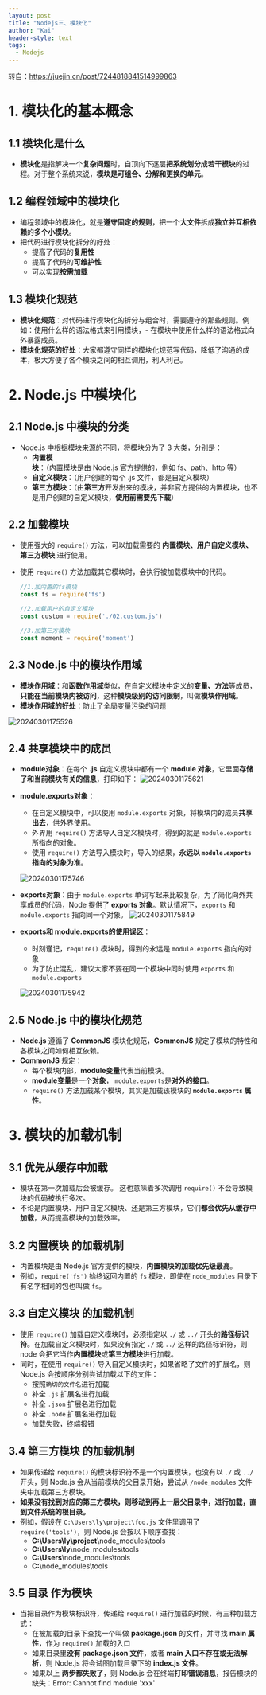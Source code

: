 ```yaml
---
layout: post
title: "Nodejs三、模块化"
author: "Kai"
header-style: text
tags:
  - Nodejs
---
```


转自：https://juejin.cn/post/7244818841514999863

# 1. 模块化的基本概念
## 1.1 模块化是什么
- **模块化**是指解决一个**复杂问题**时，自顶向下逐层**把系统划分成若干模块**的过程。对于整个系统来说，**模块是可组合、分解和更换的单元**。

## 1.2 编程领域中的模块化
- 编程领域中的模块化，就是**遵守固定的规则**，把一个**大文件**拆成**独立并互相依赖**的**多个小模块**。
- 把代码进行模块化拆分的好处：
  - 提高了代码的**复用性**
  - 提高了代码的**可维护性**
  - 可以实现**按需加载**

## 1.3 模块化规范
- **模块化规范**：对代码进行模块化的拆分与组合时，需要遵守的那些规则。例如：使用什么样的语法格式来引用模块，- 在模块中使用什么样的语法格式向外暴露成员。
- **模块化规范的好处**：大家都遵守同样的模块化规范写代码，降低了沟通的成本，极大方便了各个模块之间的相互调用，利人利己。

# 2. Node.js 中模块化
## 2.1 Node.js 中模块的分类
- Node.js 中根据模块来源的不同，将模块分为了 3 大类，分别是：
  - **内置模块**：（内置模块是由 Node.js 官方提供的，例如 fs、path、http 等）
  - **自定义模块**：（用户创建的每个 .js 文件，都是自定义模块）
  - **第三方模块**：（由**第三方**开发出来的模块，并非官方提供的内置模块，也不是用户创建的自定义模块，**使用前需要先下载**）

## 2.2 加载模块
- 使用强大的 `require()` 方法，可以加载需要的 **内置模块、用户自定义模块、第三方模块** 进行使用。
- 使用 `require()` 方法加载其它模块时，会执行被加载模块中的代码。

  ```javascript
  //1.加内置的fs模块
  const fs = require('fs')
  
  //2.加载用户的自定义模块
  const custom = require('./02.custom.js')
  
  //3.加第三方模块
  const moment = require('moment')
  ```

## 2.3 Node.js 中的模块作用域
- **模块作用域**：和**函数作用域**类似，在自定义模块中定义的**变量、方法**等成员，**只能在当前模块内被访问**，这种**模块级别的访问限制**，叫做**模块作用域**。
- **模块作用域的好处**：防止了全局变量污染的问题

![20240301175526](https://raw.githubusercontent.com/fannkaii/MyPicBed/master/images/20240301175526.png)

## 2.4 共享模块中的成员
- **module对象**：在每个 **.js** 自定义模块中都有一个 **module 对象**，它里面**存储了和当前模块有关的信息**，打印如下：
  ![20240301175621](https://raw.githubusercontent.com/fannkaii/MyPicBed/master/images/20240301175621.png)

- **module.exports对象**：
  - 在自定义模块中，可以使用 `module.exports` 对象，将模块内的成员**共享出去**，供外界使用。
  - 外界用 `require()` 方法导入自定义模块时，得到的就是 `module.exports` 所指向的对象。
  - 使用 `require()` 方法导入模块时，导入的结果，**永远以 `module.exports` 指向的对象为准**。

  ![20240301175746](https://raw.githubusercontent.com/fannkaii/MyPicBed/master/images/20240301175746.png)

- **exports对象**：由于 `module.exports` 单词写起来比较复杂，为了简化向外共享成员的代码，Node 提供了 **exports 对象**。默认情况下，`exports` 和 `module.exports` 指向同一个对象。
  ![20240301175849](https://raw.githubusercontent.com/fannkaii/MyPicBed/master/images/20240301175849.png)

- **exports和 module.exports的使用误区**：
  - 时刻谨记，`require()` 模块时，得到的永远是 `module.exports` 指向的对象
  - 为了防止混乱，建议大家不要在同一个模块中同时使用 `exports` 和 `module.exports`

  ![20240301175942](https://raw.githubusercontent.com/fannkaii/MyPicBed/master/images/20240301175942.png)

## 2.5 Node.js 中的模块化规范
- **Node.js** 遵循了 **CommonJS** 模块化规范，**CommonJS** 规定了模块的特性和各模块之间如何相互依赖。
- **CommonJS** 规定：
  - 每个模块内部，**module变量**代表当前模块。
  - **module变量**是一个**对象**， `module.exports`是**对外的接口**。
  - `require()` 方法加载某个模块，其实是加载该模块的 **`module.exports` 属性**。

# 3. 模块的加载机制
## 3.1 优先从缓存中加载
- 模块在第一次加载后会被缓存。 这也意味着多次调用 `require()` 不会导致模块的代码被执行多次。
- 不论是内置模块、用户自定义模块、还是第三方模块，它们**都会优先从缓存中加载**，从而提高模块的加载效率。

## 3.2 内置模块 的加载机制
- 内置模块是由 Node.js 官方提供的模块，**内置模块的加载优先级最高**。
- 例如，`require('fs')` 始终返回内置的 `fs` 模块，即使在 `node_modules` 目录下有名字相同的包也叫做 `fs`。

## 3.3 自定义模块 的加载机制
- 使用 `require()` 加载自定义模块时，必须指定以 `./` 或 `../` 开头的**路径标识符**。在加载自定义模块时，如果没有指定 `./` 或 `../` 这样的路径标识符，则 node 会把它当作**内置模块**或**第三方模块**进行加载。
- 同时，在使用 `require()` 导入自定义模块时，如果省略了文件的扩展名，则 Node.js 会按顺序分别尝试加载以下的文件：
  - 按照`确切的文件名`进行加载
  - 补全 `.js` 扩展名进行加载
  - 补全 `.json` 扩展名进行加载
  - 补全 `.node` 扩展名进行加载
  - 加载失败，终端报错

## 3.4 第三方模块 的加载机制
- 如果传递给 `require()` 的模块标识符不是一个内置模块，也没有以 `./` 或 `../` 开头，则 Node.js 会从当前模块的父目录开始，尝试从 `/node_modules` 文件夹中加载第三方模块。
- **如果没有找到对应的第三方模块，则移动到再上一层父目录中，进行加载，直到文件系统的根目录。**
- 例如，假设在 `C:\Users\ly\project\foo.js` 文件里调用了 `require('tools')`，则 Node.js 会按以下顺序查找：
  - **C:\Users\ly\project**\node_modules\tools
  - **C:\Users\ly**\node_modules\tools
  - **C:\Users**\node_modules\tools
  - **C:**\node_modules\tools

## 3.5 目录 作为模块
- 当把目录作为模块标识符，传递给 `require()` 进行加载的时候，有三种加载方式：
  - 在被加载的目录下查找一个叫做 **package.json** 的文件，并寻找 **main 属性**，作为 `require()` 加载的入口
  - 如果目录里**没有 package.json 文件**，或者 **main 入口不存在或无法解析**，则 Node.js 将会试图加载目录下的 **index.js 文件**。
  - 如果以上 **两步都失败了**，则 Node.js 会在终端**打印错误消息**，报告模块的缺失：Error: Cannot find module 'xxx'

